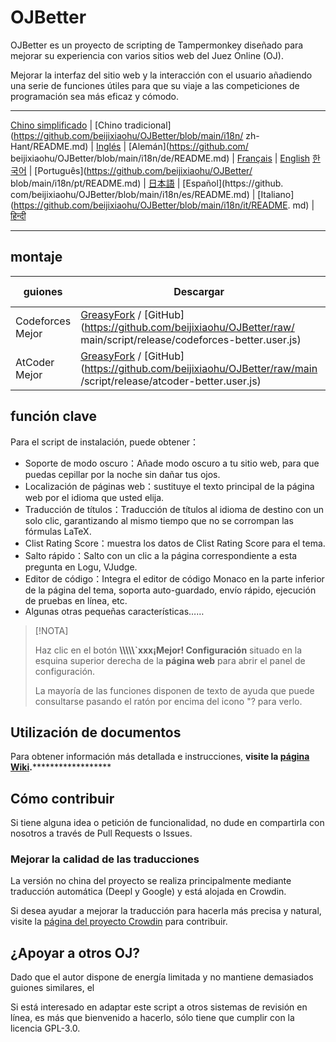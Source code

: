 # OJBetter

OJBetter es un proyecto de scripting de Tampermonkey diseñado para mejorar su experiencia con varios sitios web del Juez Online (OJ).

Mejorar la interfaz del sitio web y la interacción con el usuario añadiendo una serie de funciones útiles para que su viaje a las competiciones de programación sea más eficaz y cómodo.

------

[Chino simplificado](https://github.com/beijixiaohu/OJBetter/blob/main/README.md) | [Chino tradicional](https://github.com/beijixiaohu/OJBetter/blob/main/i18n/ zh-Hant/README.md) | [Inglés](https://github.com/beijixiaohu/OJBetter/blob/main/i18n/en/README.md) | [Alemán](https://github.com/ beijixiaohu/OJBetter/blob/main/i18n/de/README.md) | [Français](https://github.com/beijixiaohu/OJBetter/blob/main/i18n/fr/README.md) | [English](https://github.com/beijixiaohu/OJBetter/blob/main/i18n/fr/README.md) [한국어](https://github.com/beijixiaohu/OJBetter/blob/main/i18n/ko/README.md) | [Português](https://github.com/beijixiaohu/OJBetter/ blob/main/i18n/pt/README.md) | [日本語](https://github.com/beijixiaohu/OJBetter/blob/main/i18n/ja/README.md) | [Español](https://github. com/beijixiaohu/OJBetter/blob/main/i18n/es/README.md) | [Italiano](https://github.com/beijixiaohu/OJBetter/blob/main/i18n/it/README. md) | [हिन्दी](https://github.com/beijixiaohu/OJBetter/blob/main/i18n/hi/README.md)

------

## montaje

| guiones          | Descargar                                                                                                                                                                                                                                                                                                                 | Descarga Beta                                                                                   |
| ---------------- | ------------------------------------------------------------------------------------------------------------------------------------------------------------------------------------------------------------------------------------------------------------------------------------------------------------------------- | ----------------------------------------------------------------------------------------------- |
| Codeforces Mejor | [GreasyFork](https://greasyfork.org/zh-CN/scripts/465777-codeforces-better) / [GitHub](https://github.com/beijixiaohu/OJBetter/raw/ main/script/release/codeforces-better.user.js) | [GitHub](https://github.com/beijixiaohu/OJBetter/raw/main/script/dev/codeforces-better.user.js) |
| AtCoder Mejor    | [GreasyFork](https://greasyfork.org/zh-CN/scripts/471106-atcoder-better) / [GitHub](https://github.com/beijixiaohu/OJBetter/raw/main /script/release/atcoder-better.user.js)       | [GitHub](https://github.com/beijixiaohu/OJBetter/raw/main/script/dev/atcoder-better.user.js)    |

## función clave

Para el script de instalación, puede obtener：

- Soporte de modo oscuro：Añade modo oscuro a tu sitio web, para que puedas cepillar por la noche sin dañar tus ojos.
- Localización de páginas web：sustituye el texto principal de la página web por el idioma que usted elija.
- Traducción de títulos：Traducción de títulos al idioma de destino con un solo clic, garantizando al mismo tiempo que no se corrompan las fórmulas LaTeX.
- Clist Rating Score：muestra los datos de Clist Rating Score para el tema.
- Salto rápido：Salto con un clic a la página correspondiente a esta pregunta en Logu, VJudge.
- Editor de código：Integra el editor de código Monaco en la parte inferior de la página del tema, soporta auto-guardado, envío rápido, ejecución de pruebas en línea, etc.
- Algunas otras pequeñas características……

> [!NOTA]
>
> Haz clic en el botón **\\\\\\\\\\`xxx¡Mejor! Configuración** situado en la esquina superior derecha de la **página web** para abrir el panel de configuración.
>
> La mayoría de las funciones disponen de texto de ayuda que puede consultarse pasando el ratón por encima del icono "? para verlo.

## Utilización de documentos

Para obtener información más detallada e instrucciones, **visite la [página Wiki](https://github.com/beijixiaohu/OJBetter/wiki).**\*\*\*\*\*\*\*\*\*\*\*\*\*\*\*\*\*\*

## Cómo contribuir

Si tiene alguna idea o petición de funcionalidad, no dude en compartirla con nosotros a través de Pull Requests o Issues.

### Mejorar la calidad de las traducciones

La versión no china del proyecto se realiza principalmente mediante traducción automática (Deepl y Google) y está alojada en Crowdin.

Si desea ayudar a mejorar la traducción para hacerla más precisa y natural, visite la [página del proyecto Crowdin](https://zh.crowdin.com/project/codeforcesbetter) para contribuir.

## ¿Apoyar a otros OJ?

Dado que el autor dispone de energía limitada y no mantiene demasiados guiones similares, el

Si está interesado en adaptar este script a otros sistemas de revisión en línea, es más que bienvenido a hacerlo, sólo tiene que cumplir con la licencia GPL-3.0.
